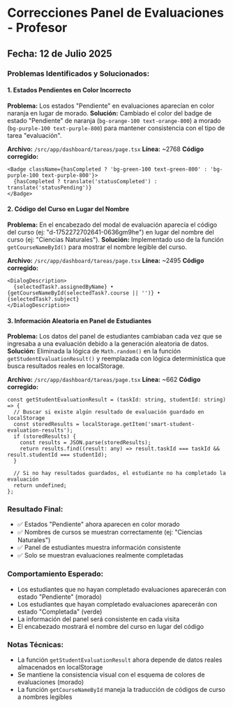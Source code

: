 # Correcciones Panel de Evaluaciones - Profesor

## Fecha: 12 de Julio 2025

### Problemas Identificados y Solucionados:

#### 1. **Estados Pendientes en Color Incorrecto**
**Problema:** Los estados "Pendiente" en evaluaciones aparecían en color naranja en lugar de morado.
**Solución:** Cambiado el color del badge de estado "Pendiente" de naranja (`bg-orange-100 text-orange-800`) a morado (`bg-purple-100 text-purple-800`) para mantener consistencia con el tipo de tarea "evaluación".

**Archivo:** `/src/app/dashboard/tareas/page.tsx`
**Línea:** ~2768
**Código corregido:**
```tsx
<Badge className={hasCompleted ? 'bg-green-100 text-green-800' : 'bg-purple-100 text-purple-800'}>
  {hasCompleted ? translate('statusCompleted') : translate('statusPending')}
</Badge>
```

#### 2. **Código del Curso en Lugar del Nombre**
**Problema:** En el encabezado del modal de evaluación aparecía el código del curso (ej: "d-1752272702641-0636gm9he") en lugar del nombre del curso (ej: "Ciencias Naturales").
**Solución:** Implementado uso de la función `getCourseNameById()` para mostrar el nombre legible del curso.

**Archivo:** `/src/app/dashboard/tareas/page.tsx`
**Línea:** ~2495
**Código corregido:**
```tsx
<DialogDescription>
  {selectedTask?.assignedByName} • {getCourseNameById(selectedTask?.course || '')} • {selectedTask?.subject}
</DialogDescription>
```

#### 3. **Información Aleatoria en Panel de Estudiantes**
**Problema:** Los datos del panel de estudiantes cambiaban cada vez que se ingresaba a una evaluación debido a la generación aleatoria de datos.
**Solución:** Eliminada la lógica de `Math.random()` en la función `getStudentEvaluationResult()` y reemplazada con lógica determinística que busca resultados reales en localStorage.

**Archivo:** `/src/app/dashboard/tareas/page.tsx`
**Línea:** ~662
**Código corregido:**
```tsx
const getStudentEvaluationResult = (taskId: string, studentId: string) => {
  // Buscar si existe algún resultado de evaluación guardado en localStorage
  const storedResults = localStorage.getItem('smart-student-evaluation-results');
  if (storedResults) {
    const results = JSON.parse(storedResults);
    return results.find((result: any) => result.taskId === taskId && result.studentId === studentId);
  }
  
  // Si no hay resultados guardados, el estudiante no ha completado la evaluación
  return undefined;
};
```

### Resultado Final:
- ✅ Estados "Pendiente" ahora aparecen en color morado
- ✅ Nombres de cursos se muestran correctamente (ej: "Ciencias Naturales")
- ✅ Panel de estudiantes muestra información consistente
- ✅ Solo se muestran evaluaciones realmente completadas

### Comportamiento Esperado:
- Los estudiantes que no hayan completado evaluaciones aparecerán con estado "Pendiente" (morado)
- Los estudiantes que hayan completado evaluaciones aparecerán con estado "Completada" (verde)
- La información del panel será consistente en cada visita
- El encabezado mostrará el nombre del curso en lugar del código

### Notas Técnicas:
- La función `getStudentEvaluationResult` ahora depende de datos reales almacenados en localStorage
- Se mantiene la consistencia visual con el esquema de colores de evaluaciones (morado)
- La función `getCourseNameById` maneja la traducción de códigos de curso a nombres legibles
